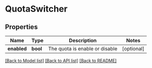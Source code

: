 # QuotaSwitcher


## Properties
Name | Type | Description | Notes
------------ | ------------- | ------------- | -------------
**enabled** | **bool** | The quota is enable or disable | [optional] 

[[Back to Model list]](../README.md#documentation-for-models) [[Back to API list]](../README.md#documentation-for-api-endpoints) [[Back to README]](../README.md)


